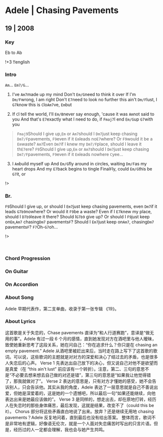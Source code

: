# Adele | Chasing Pavements
## 19 | 2008

### Key
Eb to Ab
&nbsp;


!+3
!!english

### Intro
`Am`...        `Em7/G`...

1. I've `Am7`made up my mind
 Don't `Em/G`need to think it over
 If I'm `Dm/F`wrong, I am right
 Don't `E7`need to look no further
 this ain't `Dm/F`lust, I `G7`know this is `C`lo`Am7`ve, `Em`but

1. If `C`I tell the world, I'll `Em/B`never say enough, 'cause it was `Am`not said to you
And that's `E7`exactly what I need to do, if `Fmaj7`I end `Em/G`up `G7`with you

> `Fmaj9`Should I give up,`Em` or `Am7`should I `Dm7`just keep chasing `Dm7/F`pavements, `F9`even if it `Em`leads no`E7`where?
> Or `F9`would it be a `Em`waste? `Am7`Even `Dm7`if I knew my `Dm7/F`place, should I leave it th`E7`ere?
> `F9`Should I give up,`Em` or `Am7`should I `Dm7`just keep chasing `Dm7/F`pavements, `F9`even if it `Em`leads nowhere
> `C`yee...

3. I `Am`build myself up
And `Em/G`fly around in circles, waiting `Dm/F`as my heart drops
And my `E7`back begins to tingle
Final`F`ly, could `Em/G`this be `G7`it, or

!>

### Br.
`F9`Should I give up, or should I `Em7`just keep chasing pavements, even `Dm7`if it leads `G7b9`nowhere?
Or would it `F9`be a waste? Even if I `E7`knew my place, should I `D7b9`leave it there? Should I`G7b9` give up?
Or should I `F9`just keep on`Em`,`Am7` chasing`Dm7` pavements`F`?
Should I `Em7`just keep on`Am7`, chasing`Dm7` pavements`F`?
`F7`Oh-`G7`oh...

!>


&nbsp;&nbsp;

### Chord Progression


### On Guitar


### On Accordion


### About Song
Adele 早期代表作，第二支单曲，收录于第一张专辑 《19》。

### About Lyrics
 这首歌是关于失恋的，Chase pavements 直译为“和人行道赛跑”，意译是“做无用的事”。Adele 有过一段 6 个月的感情，直到她发现对方在酒吧里与他人暧昧，致使她重新思考了这段关系，她在问自己：“你在追求什么？你只是在 chasing an empty pavement.” Adele 从酒吧里被赶出来后，当时走在路上写下了这首歌的歌词。可以说，这些歌词的主题就是对对方的深爱和决心了结过去的矛盾，也是很多人失恋后的心声。
 Verse 1 先表达出自己放下的决心，但又说自己对他不是欲望而是真爱（在 “this ain't lust” 前应该有一个转折）。注意，第二、三句的意思不是“不必要去想来想去自己做的对还是错”，第三句的意思是“如果我让他觉得错了，那我就做对了”。
 Verse 2 表达的意思是，只有对方才懂她的感受，她不会告诉别人，只会告诉他。其实从我的角度，Adele 表达了一层意思就是自己不善说出爱，但她是深爱着的，这是她的一个遗憾吧，所以最后一句“如果还能继续，向他表达出来是她最应该做的”。
 Verse 3 是同样的，想走出去，却在原地打转，经历人在失恋时的那些身体痛苦，最后发现，这就是结果，改变不了（could this be it）。
 Chorus 部分将这些矛盾直白地说了出来。放弃？还是继续无用地 chasing pavements？Adele 反复地问着，直到最后也没有给出答案。
 整体而言，歌词不是非常地有逻辑，好像语无伦次，就是一个人面对失恋痛苦时写出的只言片语。但是，经历过的人一定都会理解，我也会与她产生共鸣。